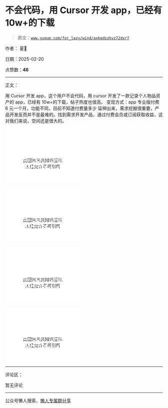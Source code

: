 # 不会代码，用 Cursor 开发 app，已经有 10w+的下载

> 原文：[`www.yuque.com/for_lazy/wind/axkpdszkvz72dxr7`](https://www.yuque.com/for_lazy/wind/axkpdszkvz72dxr7)

作者： 夏🌸

日期：2025-02-20

点赞数：**46**

* * *

正文：

用 Cursor 开发 app，这个用户不会代码，用 cursor 开发了一款记录个人物品资产的 app，已经有 10w+的下载，帖子热度也很高。
变现方式：app 专业版付费 6 元一个月，功能不同，目前不知道付费量多少
延伸出来，需求挖掘很重要，产品开发反而并不是最难的。找到需求开发产品，通过付费会员或订阅获取收益，这对我们来说，空间还是很大的。

![](img/82eb9154c6bac03298ede3d38814dd91.png "None")

![](img/56a518377a9f8794087d4ee89e26a921.png "None")

![](img/4baf887db37fd444a7727f4f9a094c2d.png "None")

![](img/d870cc7721a8cb8d728930328d64d433.png "None")

* * *

评论区：

暂无评论

* * *

公众号懒人搜索，[懒人专属群分享](https://lazybook.fun/#/blog/group)